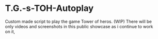 # T.G.-s-TOH-Autoplay
Custom made script to play the game Tower of heros. (WIP) There will be only videos and screenshots in this public showcase as i continue to work on it,
